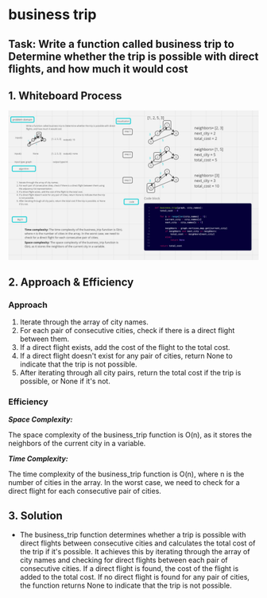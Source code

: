 # business trip

## Task: Write a function called business trip to Determine whether the trip is possible with direct flights, and how much it would cost

## 1. Whiteboard Process

![image](./assets/Screenshot%202023-08-15%20044317.png)

## 2. Approach & Efficiency

### Approach

1. Iterate through the array of city names.
2. For each pair of consecutive cities, check if there is a direct flight between them.
3. If a direct flight exists, add the cost of the flight to the total cost.
4. If a direct flight doesn't exist for any pair of cities, return None to indicate that the trip is not possible.
5. After iterating through all city pairs, return the total cost if the trip is possible, or None if it's not.

### Efficiency

***Space Complexity:***

 The space complexity of the business_trip function is O(n), as it stores the neighbors of the current city in a variable.

***Time Complexity:***

The time complexity of the business_trip function is O(n), where n is the number of cities in the array. In the worst case, we need to check for a direct flight for each consecutive pair of cities.

## 3. Solution

* The business_trip function determines whether a trip is possible with direct flights between consecutive cities and calculates the total cost of the trip if it's possible. It achieves this by iterating through the array of city names and checking for direct flights between each pair of consecutive cities. If a direct flight is found, the cost of the flight is added to the total cost. If no direct flight is found for any pair of cities, the function returns None to indicate that the trip is not possible.
